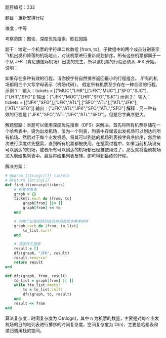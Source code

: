 题目编号：332

题目：重新安排行程

难度：中等

考察范围：图论、深度优先搜索、欧拉回路

题干：给定一个机票的字符串二维数组 [from, to]，子数组中的两个成员分别表示飞机出发和降落的机场地点，对该机票进行重新规划排序。所有这些机票都属于一个从 JFK（肯尼迪国际机场）出发的先生，所以该机票的行程必须从 JFK 开始。说明：

如果存在多种有效的行程，请你按字符自然排序返回最小的行程组合。
所有的机场都用三个大写字母表示（机场代码）。
假定所有机票至少存在一种合理的行程。
示例 1：
输入：tickets = [["MUC","LHR"],["JFK","MUC"],["SFO","SJC"],["LHR","SFO"]]
输出：["JFK","MUC","LHR","SFO","SJC"]
示例 2：
输入：tickets = [["JFK","SFO"],["JFK","ATL"],["SFO","ATL"],["ATL","JFK"],["ATL","SFO"]]
输出：["JFK","ATL","JFK","SFO","ATL","SFO"]
解释：另一种有效的行程是 ["JFK","SFO","ATL","JFK","ATL","SFO"]，但是它字典序更大。

解题思路：本题可以使用深度优先搜索（DFS）来解决。首先将所有机票存储在一个哈希表中，键为出发机场，值为一个列表，列表中存储该出发机场可以到达的所有机场。然后对于每个出发机场，将其可以到达的机场列表按字典序排序，然后依次进行深度优先搜索，直到所有机票都被使用。在搜索过程中，如果当前机场没有可以到达的机场，或者所有可以到达的机场都已经被使用过了，那么就将当前机场加入到结果列表中。最后将结果列表反转，即可得到最终的行程。

解决方案：

```ruby
# @param {String[][]} tickets
# @return {String[]}
def find_itinerary(tickets)
    # 构建哈希表
    graph = {}
    tickets.each do |from, to|
        graph[from] ||= []
        graph[from] << to
    end

    # 对每个出发机场的目的地列表按字典序排序
    graph.each do |from, to_list|
        to_list.sort!
    end

    # 深度优先搜索
    result = []
    dfs(graph, "JFK", result)
    result.reverse!
    return result
end

def dfs(graph, from, result)
    to_list = graph[from] || []
    while !to_list.empty?
        to = to_list.shift
        dfs(graph, to, result)
    end
    result << from
end
```

算法复杂度：时间复杂度为 O(nlogn)，其中 n 为机票的数量，主要是对每个出发机场的目的地列表进行排序的时间复杂度。空间复杂度为 O(n)，主要是哈希表和递归调用栈的空间。